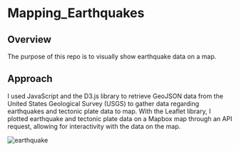 # Mapping_Earthquakes

## Overview
The purpose of this repo is to visually show earthquake data on a map.

## Approach
I used JavaScript and the D3.js library to retrieve GeoJSON data from the United States Geological Survey (USGS) to gather data regarding earthquakes and tectonic plate data to map. With the Leaflet library, I plotted earthquake and tectonic plate data on a Mapbox map through an API request, allowing for interactivity with the data on the map.

![earthquake](https://github.com/typicalchazz/Mapping_Earthquakes/blob/main/Earthquakes_Plates.png)
